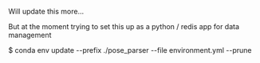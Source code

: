 Will update this more...

But at the moment trying to set this up as a python / redis app for data management

$ conda env update --prefix ./pose_parser --file environment.yml  --prune